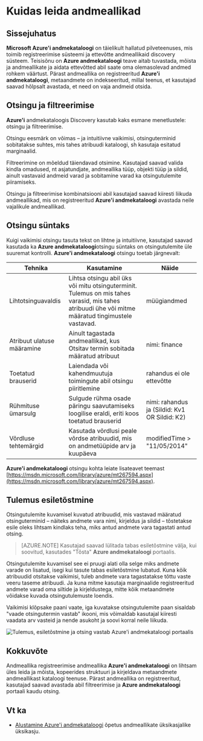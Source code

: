 <properties
   pageTitle="Kuidas andmeallikate | Microsoft Azure'i"
   description="Juhise, kuidas leida registreeritud andmete vara Azure'i andmekataloogi, sh otsimine, filtreerimine ja esiletõstmine võimaluste Azure'i andmekataloogi portaali tabas abil esile tõsta."
   services="data-catalog"
   documentationCenter=""
   authors="steelanddata"
   manager="NA"
   editor=""
   tags=""/>
<tags
   ms.service="data-catalog"
   ms.devlang="NA"
   ms.topic="article"
   ms.tgt_pltfrm="NA"
   ms.workload="data-catalog"
   ms.date="10/04/2016"
   ms.author="maroche"/>

# <a name="how-to-discover-data-sources"></a>Kuidas leida andmeallikad

## <a name="introduction"></a>Sissejuhatus
**Microsoft Azure'i andmekataloogi** on täielikult hallatud pilveteenuses, mis toimib registreerimise süsteemi ja ettevõtte andmeallikaid discovery süsteem. Teisisõnu on **Azure andmekataloogi** teave aitab tuvastada, mõista ja andmeallikate ja aidata ettevõtted abil saate oma olemasolevad andmed rohkem väärtust. Pärast andmeallika on registreeritud **Azure'i andmekataloogi**, metaandmete on indekseeritud, millal teenus, et kasutajad saavad hõlpsalt avastada, et need on vaja andmeid otsida.

## <a name="searching-and-filtering"></a>Otsingu ja filtreerimise

**Azure'i** andmekataloogis Discovery kasutab kaks esmane menetlustele: otsingu ja filtreerimise.

Otsingu eesmärk on võimas – ja intuitiivne vaikimisi, otsinguterminid sobitatakse suhtes, mis tahes atribuudi kataloogi, sh kasutaja esitatud marginaalid.

Filtreerimine on mõeldud täiendavad otsimine. Kasutajad saavad valida kindla omadused, nt asjatundjate, andmeallika tüüp, objekti tüüp ja sildid, ainult vastavaid andmeid varad ja sobitamine varad ka otsingutulemite piiramiseks.

Otsingu ja filtreerimise kombinatsiooni abil kasutajad saavad kiiresti liikuda andmeallikad, mis on registreeritud **Azure'i andmekataloogi** avastada neile vajalikule andmeallikad.

## <a name="search-syntax"></a>Otsingu süntaks

Kuigi vaikimisi otsingu tasuta tekst on lihtne ja intuitiivne, kasutajad saavad kasutada ka **Azure andmekataloogi**otsingu süntaks on otsingutulemite üle suuremat kontrolli. **Azure'i andmekataloogi** otsingu toetab järgnevalt:

| Tehnika                 | Kasutamine                                                                                                                                     | Näide                                                   |
|---------------------------|-----------------------------------------------------------------------------------------------------------------------------------------|-----------------------------------------------------------|
| Lihtotsinguavaldis              | Lihtsa otsingu abil üks või mitu otsinguterminit. Tulemus on mis tahes varasid, mis tahes atribuudi ühe või mitme määratud tingimustele vastavad. | müügiandmed                                                |
| Atribuut ulatuse määramine          | Ainult tagastada andmeallikad, kus Otsitav termin sobitada määratud atribuut                                                   | nimi: finance                                              |
| Toetatud brauserid         | Laiendada või kahendmuutuja toimingute abil otsingu piiritlemine                                                                                     | rahandus ei ole ettevõtte                                     |
| Rühmituse ümarsulg | Sulgude rühma osade päringu saavutamiseks loogilise eraldi, eriti koos toetatud brauserid              | nimi: rahandus ja (Sildid: Kv1 OR Sildid: K2) |
| Võrdluse tehtemärgid      | Kasutada võrdlusi peale võrdse atribuudid, mis on andmetüüpide arv ja kuupäeva                                                | modifiedTime > "11/05/2014"                                 |

**Azure'i andmekataloogi** otsingu kohta leiate lisateavet teemast [https://msdn.microsoft.com/library/azure/mt267594.aspx](https://msdn.microsoft.com/library/azure/mt267594.aspx).

## <a name="hit-highlighting"></a>Tulemus esiletõstmine
Otsingutulemite kuvamisel kuvatud atribuudid, mis vastavad määratud otsinguterminid – näiteks andmete vara nimi, kirjeldus ja sildid – tõstetakse esile oleks lihtsam kindlaks teha, miks antud andmete vara tagastati antud otsing.

> [AZURE.NOTE] Kasutajad saavad lülitada tabas esiletõstmine välja, kui soovitud, kasutades "Tõsta" **Azure andmekataloogi** portaalis.

Otsingutulemite kuvamisel see ei pruugi alati olla selge miks andmete varade on lisatud, isegi kui tasute tabas esiletõstmine lubatud. Kuna kõik atribuudid otsitakse vaikimisi, tuleb andmete vara tagastatakse tõttu vaste veeru taseme atribuudi. Ja kuna mitme kasutaja marginaalide registreeritud andmete varad oma siltide ja kirjeldustega, mitte kõik metaandmete võidakse kuvada otsingutulemuste loendis.

Vaikimisi klõpsake paani vaate, iga kuvatakse otsingutulemite paan sisaldab "vaade otsingutermin vastab" ikooni, mis võimaldab kasutajal kiiresti vaadata arv vasteid ja nende asukoht ja soovi korral neile liikuda.

 ![Tulemus, esiletõstmine ja otsing vastab Azure'i andmekataloogi portaalis](./media/data-catalog-how-to-discover/search-matches.png)

## <a name="summary"></a>Kokkuvõte
Andmeallika registreerimise andmeallika **Azure'i andmekataloogi** on lihtsam üles leida ja mõista, kopeerides struktuuri ja kirjeldava metaandmete andmeallikast kataloogi teenuse. Pärast andmeallika on registreeritud, kasutajad saavad avastada abil filtreerimise ja **Azure andmekataloogi** portaali kaudu otsing.

## <a name="see-also"></a>Vt ka
- [Alustamine Azure'i andmekataloogi](data-catalog-get-started.md) õpetus andmeallikate üksikasjalike üksikasju.
